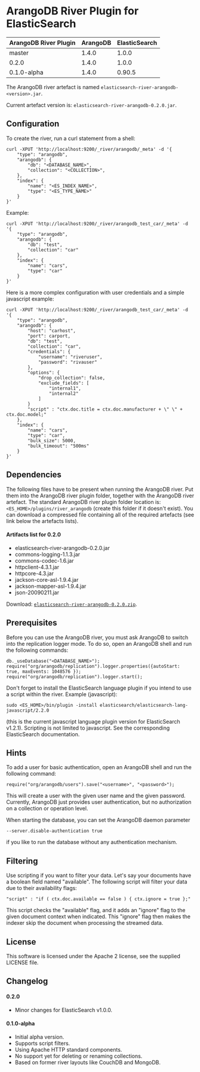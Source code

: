 ArangoDB River Plugin for ElasticSearch
=======================================

| ArangoDB River Plugin | ArangoDB | ElasticSearch |
|-----------------------|----------|---------------|
| master                | 1.4.0    | 1.0.0         |
| 0.2.0                 | 1.4.0    | 1.0.0         |
| 0.1.0-alpha           | 1.4.0    | 0.90.5        |

The ArangoDB river artefact is named `elasticsearch-river-arangodb-<version>.jar`.

Current artefact version is: `elasticsearch-river-arangodb-0.2.0.jar`.

Configuration
-------------

To create the river, run a curl statement from a shell:

    curl -XPUT 'http://localhost:9200/_river/arangodb/_meta' -d '{
        "type": "arangodb",
        "arangodb": {
            "db": "<DATABASE_NAME>",
            "collection": "<COLLECTION>",
        },
        "index": {
            "name": "<ES_INDEX_NAME>",
            "type": "<ES_TYPE_NAME>"
        }
    }'

Example:

    curl -XPUT 'http://localhost:9200/_river/arangodb_test_car/_meta' -d '{
        "type": "arangodb",
        "arangodb": {
            "db": "test",
            "collection": "car"
        },
        "index": {
            "name": "cars",
            "type": "car"
        }
    }'

Here is a more complex configuration with user credentials and a simple javascript example:

    curl -XPUT 'http://localhost:9200/_river/arangodb_test_car/_meta' -d '{
        "type": "arangodb",
        "arangodb": {
            "host": "carhost",
            "port": carport,
            "db": "test",
            "collection": "car",
            "credentials": {
                "username": "riveruser",
                "password": "rivauser"
            },
            "options": {
                "drop_collection": false,
                "exclude_fields": [
                    "internal1",
                    "internal2"
                ]
            }
            "script" : "ctx.doc.title = ctx.doc.manufacturer + \" \" + ctx.doc.model;"
        },
        "index": {
            "name": "cars",
            "type": "car",
            "bulk_size": 5000,
            "bulk_timeout": "500ms"
        }
    }'

Dependencies
------------

The following files have to be present when running the ArangoDB river.
Put them into the ArangoDB river plugin folder, together with the ArangoDB river artefact.
The standard ArangoDB river plugin folder location is: `<ES_HOME>/plugins/river_arangodb` (create this folder if it doesn't exist).
You can download a compressed file containing all of the required artefacts (see link below the artefacts lists).

#### Artifacts list for 0.2.0

- elasticsearch-river-arangodb-0.2.0.jar
- commons-logging-1.1.3.jar
- commons-codec-1.6.jar
- httpclient-4.3.1.jar
- httpcore-4.3.jar
- jackson-core-asl-1.9.4.jar
- jackson-mapper-asl-1.9.4.jar
- json-20090211.jar

Download: [`elasticsearch-river-arangodb-0.2.0.zip`](http://www.arangodb.org/downloads/elasticsearch-river-arangodb-0.2.0.zip).

Prerequisites
-------------

Before you can use the ArangoDB river, you must ask ArangoDB to switch into the replication logger mode.
To do so, open an ArangoDB shell and run the following commands:

    db._useDatabase("<DATABASE_NAME>");
    require("org/arangodb/replication").logger.properties({autoStart: true, maxEvents: 1048576 });
    require("org/arangodb/replication").logger.start();

Don't forget to install the ElasticSearch language plugin if you intend to use a script within the river.
Example (javascript):

    sudo <ES_HOME>/bin/plugin -install elasticsearch/elasticsearch-lang-javascript/2.2.0

(this is the current javascript language plugin version for ElasticSearch v1.2.1).
Scripting is not limited to javascript. See the corresponding ElasticSearch documentation.

Hints
-----

To add a user for basic authentication, open an ArangoDB shell and run the following command:

    require("org/arangodb/users").save("<username>", "<password>");

This will create a user with the given user name and the given password.
Currently, ArangoDB just provides user authentication, but no authorization on a collection or operation level.

When starting the database, you can set the ArangoDB daemon parameter

    --server.disable-authentication true

if you like to run the database without any authentication mechanism.

Filtering
----------

Use scripting if you want to filter your data. Let's say your documents have a boolean field named "available".
The following script will filter your data due to their availability flags:

    "script" : "if ( ctx.doc.available == false ) { ctx.ignore = true };"

This script checks the "available" flag, and it adds an "ignore" flag to the given document context when indicated.
This "ignore" flag then makes the indexer skip the document when processing the streamed data.

License
-------

This software is licensed under the Apache 2 license, see the supplied LICENSE file.

Changelog
---------

#### 0.2.0
- Minor changes for ElasticSearch v1.0.0.

#### 0.1.0-alpha
- Initial alpha version.
- Supports script filters.
- Using Apache HTTP standard components.
- No support yet for deleting or renaming collections.
- Based on former river layouts like CouchDB and MongoDB.
